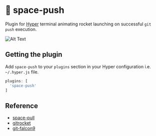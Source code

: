 # 🚀 space-push
 
Plugin for [Hyper](https://hyper.is/) terminal animating rocket launching on successful `git push` execution.

![Alt Text](https://github.com/lukaszromerowicz/space-pull/raw/master/action.gif)

## Getting the plugin 

Add `space-push` to your `plugins` section in your Hyper configuration i.e. `~/.hyper.js` file.

```javascript
plugins: [
  'space-push'
]

```

## Reference
- [space-pull](https://github.com/lukaszromerowicz/space-pull)
- [gitrocket](https://github.com/bomanimc/gitrocket)
- [git-falcon9](https://github.com/brianishii/git-falcon9)

